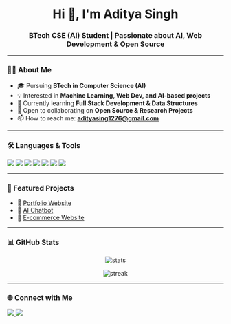 <h1 align="center">Hi 👋, I'm Aditya Singh</h1>
<h3 align="center">BTech CSE (AI) Student | Passionate about AI, Web Development & Open Source</h3>

---

### 👨‍💻 About Me  
- 🎓 Pursuing **BTech in Computer Science (AI)**  
- 💡 Interested in **Machine Learning, Web Dev, and AI-based projects**  
- 🌱 Currently learning **Full Stack Development & Data Structures**  
- 💼 Open to collaborating on **Open Source & Research Projects**  
- 📫 How to reach me: **adityasing1276@gmail.com**

---

### 🛠️ Languages & Tools  
<p align="left">
  <img src="https://img.shields.io/badge/Python-3776AB?style=for-the-badge&logo=python&logoColor=white"/>
  <img src="https://img.shields.io/badge/Java-007396?style=for-the-badge&logo=java&logoColor=white"/>
  <img src="https://img.shields.io/badge/HTML5-E34F26?style=for-the-badge&logo=html5&logoColor=white"/>
  <img src="https://img.shields.io/badge/CSS3-1572B6?style=for-the-badge&logo=css3&logoColor=white"/>
  <img src="https://img.shields.io/badge/JavaScript-F7DF1E?style=for-the-badge&logo=javascript&logoColor=black"/>
  <img src="https://img.shields.io/badge/MySQL-005C84?style=for-the-badge&logo=mysql&logoColor=white"/>
  <img src="https://img.shields.io/badge/GitHub-181717?style=for-the-badge&logo=github&logoColor=white"/>
</p>

---

### 📂 Featured Projects  
- 🔗 [Portfolio Website](https://github.com/Adityasingh-an/portfolio)  
- 🔗 [AI Chatbot](https://github.com/Adityasingh-an/ai-chatbot)  
- 🔗 [E-commerce Website](https://github.com/Adityasingh-an/ecommerce)  

---

### 📊 GitHub Stats  
<p align="center">
  <img src="https://github-readme-stats.vercel.app/api?username=Adityasingh-an&show_icons=true&theme=tokyonight" alt="stats" />
</p>

<p align="center">
  <img src="https://github-readme-streak-stats.herokuapp.com/?user=Adityasingh-an&theme=tokyonight" alt="streak" />
</p>

---

### 🌐 Connect with Me  
<p align="left">
  <a href="https://www.linkedin.com/in/aditya-singh-a3173a27a" target="_blank">
    <img src="https://img.shields.io/badge/LinkedIn-blue?style=for-the-badge&logo=linkedin"/>
  </a>
  <a href="mailto:aditya.singh@example.com">
    <img src="https://img.shields.io/badge/Email-D14836?style=for-the-badge&logo=gmail&logoColor=white"/>
  </a>
</p>
